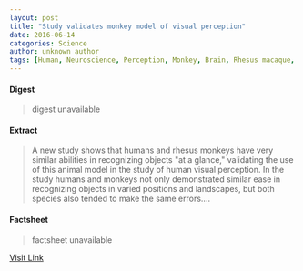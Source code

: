 ```yaml
---
layout: post
title: "Study validates monkey model of visual perception"
date: 2016-06-14
categories: Science
author: unknown author
tags: [Human, Neuroscience, Perception, Monkey, Brain, Rhesus macaque, Model organism, Visual perception, Advertising, Psychology, Epistemology, Phenomenology, Nervous system, Neuropsychology, Neuropsychological assessment, Cognitive science, Cognition, Mental processes, Psychological concepts, Emergence]
---
```



#### Digest
>digest unavailable

#### Extract
>A new study shows that humans and rhesus monkeys have very similar abilities in recognizing objects "at a glance," validating the use of this animal model in the study of human visual perception. In the study humans and monkeys not only demonstrated similar ease in recognizing objects in varied positions and landscapes, but both species also tended to make the same errors....

#### Factsheet
>factsheet unavailable

[Visit Link](http://www.sciencedaily.com/releases/2015/08/150825210544.htm)


